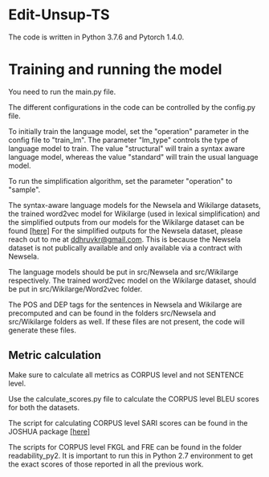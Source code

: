 # Edit-Unsup-TS

The code is written in Python 3.7.6 and Pytorch 1.4.0.

# Training and running the model

You need to run the main.py file.

The different configurations in the code can be controlled by the config.py file.

To initially train the language model, set the "operation" parameter in the config file to "train_lm". The parameter "lm_type" controls the type of language model to train. The value "structural" will train a syntax aware language model, whereas the value "standard" will train the usual language model.

To run the simplification algorithm, set the parameter "operation" to "sample".

The syntax-aware language models for the Newsela and Wikilarge datasets, the trained word2vec model for Wikilarge (used in lexical simplification) and the simplified outputs from our models for the Wikilarge dataset can be found [[here]](https://drive.google.com/drive/folders/1We3YeS6O9iReXvcxG4XKx0pMO6bIggUR?usp=sharing)
For the simplified outputs for the Newsela dataset, please reach out to me at ddhruvkr@gmail.com. This is because the Newsela dataset is not publically available and only available via a contract with Newsela.

The language models should be put in src/Newsela and src/Wikilarge respectively. The trained word2vec model on the Wikilarge dataset, should be put in src/Wikilarge/Word2vec folder.

The POS and DEP tags for the sentences in Newsela and Wikilarge are precomputed and can be found in the folders src/Newsela and src/Wikilarge folders as well. If these files are not present, the code will generate these files.


## Metric calculation

Make sure to calculate all metrics as CORPUS level and not SENTENCE level.

Use the calculate_scores.py file to calculate the CORPUS level BLEU scores for both the datasets.

The script for calculating CORPUS level SARI scores can be found in the JOSHUA package [[here]](https://github.com/XingxingZhang/dress/tree/master/experiments/evaluation/SARI)

The scripts for CORPUS level FKGL and FRE can be found in the folder readability_py2. It is important to run this in Python 2.7 environment to get the exact scores of those reported in all the previous work.


